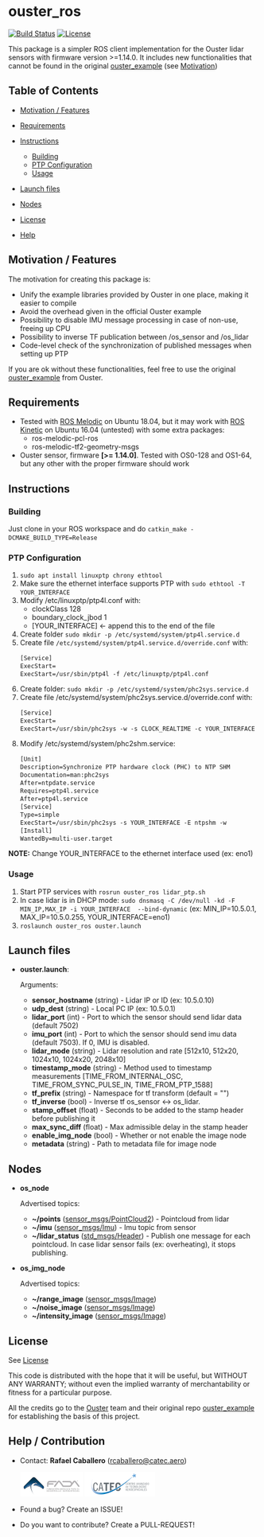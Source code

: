 # ouster_ros


[![Build Status](https://travis-ci.com/fada-catec/ouster_ros.svg?token=TpRTcLMNTdG3Avnojha5&branch=main)](https://travis-ci.com/fada-catec/ouster_ros)
[![License](https://img.shields.io/badge/License-BSD%203--Clause-blue.svg)](https://opensource.org/licenses/BSD-3-Clause)

This package is a simpler ROS client implementation for the Ouster lidar sensors with firmware version >=1.14.0. It includes new functionalities that cannot be found in the original [ouster_example](https://github.com/ouster-lidar/ouster_example) (see [Motivation](#Motivation))

## Table of Contents
* [Motivation / Features](#Motivation%20/%20Features)
* [Requirements](#Requirements)
* [Instructions](#Instructions)

   - [Building](#Building)
   - [PTP Configuration](#PTP%20Configuration)
   - [Usage](#Usage)

* [Launch files](#Launch%20files)
* [Nodes](#Nodes)
* [License](#License)
* [Help](#Help)

## Motivation / Features
The motivation for creating this package is:
* Unify the example libraries provided by Ouster in one place, making it easier to compile
* Avoid the overhead given in the official Ouster example
* Possibility to disable IMU message processing in case of non-use, freeing up CPU
* Possibility to inverse TF publication between /os_sensor and /os_lidar
* Code-level check of the synchronization of published messages when setting up PTP

If you are ok without these functionalities, feel free to use the original [ouster_example](https://github.com/ouster-lidar/ouster_example) from Ouster.

## Requirements
* Tested with [ROS Melodic](http://wiki.ros.org/melodic/Installation/Ubuntu) on Ubuntu 18.04, but it may work with [ROS Kinetic](http://wiki.ros.org/kinetic/Installation/Ubuntu) on Ubuntu 16.04 (untested) with some extra packages:
   - ros-melodic-pcl-ros
   - ros-melodic-tf2-geometry-msgs
* Ouster sensor, firmware **[>= 1.14.0]**. Tested with OS0-128 and OS1-64, but any other with the proper firmware should work

## Instructions

### Building

Just clone in your ROS workspace and do `catkin_make -DCMAKE_BUILD_TYPE=Release`

### PTP Configuration

1. `sudo apt install linuxptp chrony ethtool`
2. Make sure the ethernet interface supports PTP with `sudo ethtool -T YOUR_INTERFACE`
3. Modify /etc/linuxptp/ptp4l.conf with:
   - clockClass 128
   - boundary_clock_jbod 1
   - [YOUR_INTERFACE] <- append this to the end of the file
4. Create folder `sudo mkdir -p /etc/systemd/system/ptp4l.service.d`
5. Create file `/etc/systemd/system/ptp4l.service.d/override.conf` with:
   ~~~
   [Service]
   ExecStart=
   ExecStart=/usr/sbin/ptp4l -f /etc/linuxptp/ptp4l.conf
   ~~~
6. Create folder: `sudo mkdir -p /etc/systemd/system/phc2sys.service.d`
7. Create file /etc/systemd/system/phc2sys.service.d/override.conf with:
   ~~~
   [Service]
   ExecStart=
   ExecStart=/usr/sbin/phc2sys -w -s CLOCK_REALTIME -c YOUR_INTERFACE
   ~~~
8. Modify /etc/systemd/system/phc2shm.service:
   ~~~
   [Unit]
   Description=Synchronize PTP hardware clock (PHC) to NTP SHM
   Documentation=man:phc2sys
   After=ntpdate.service
   Requires=ptp4l.service
   After=ptp4l.service
   [Service]
   Type=simple
   ExecStart=/usr/sbin/phc2sys -s YOUR_INTERFACE -E ntpshm -w 
   [Install]
   WantedBy=multi-user.target
   ~~~
**NOTE:** Change YOUR_INTERFACE to the ethernet interface used (ex: eno1)

### Usage

1. Start PTP services with `rosrun ouster_ros lidar_ptp.sh`
2. In case lidar is in DHCP mode: `sudo dnsmasq -C /dev/null -kd -F MIN_IP,MAX_IP -i YOUR_INTERFACE  --bind-dynamic` (ex: MIN_IP=10.5.0.1, MAX_IP=10.5.0.255, YOUR_INTERFACE=eno1)
3. `roslaunch ouster_ros ouster.launch`

## Launch files

* **ouster.launch**:

   Arguments:
   
   * **sensor_hostname** (string) - Lidar IP or ID (ex: 10.5.0.10)
   * **udp_dest** (string) - Local PC IP (ex: 10.5.0.1)
   * **lidar_port** (int) - Port to which the sensor should send lidar data (default 7502)
   * **imu_port** (int) - Port to which the sensor should send imu data (default 7503). If 0, IMU is disabled.
   * **lidar_mode** (string) - Lidar resolution and rate [512x10, 512x20, 1024x10, 1024x20, 2048x10]
   * **timestamp_mode** (string) - Method used to timestamp measurements [TIME_FROM_INTERNAL_OSC, TIME_FROM_SYNC_PULSE_IN, TIME_FROM_PTP_1588]
   * **tf_prefix** (string) - Namespace for tf transform (default = "")
   * **tf_inverse** (bool) - Inverse tf os_sensor <-> os_lidar.
   * **stamp_offset** (float) - Seconds to be added to the stamp header before publishing it
   * **max_sync_diff** (float) - Max admissible delay in the stamp header
   * **enable_img_node** (bool) - Whether or not enable the image node
   * **metadata** (string) - Path to metadata file for image node

## Nodes

* **os_node**

   Advertised topics:
   - **~/points** ([sensor_msgs/PointCloud2](http://docs.ros.org/en/melodic/api/sensor_msgs/html/msg/PointCloud2.html)) - Pointcloud from lidar
   - **~/imu** ([sensor_msgs/Imu](http://docs.ros.org/en/melodic/api/sensor_msgs/html/msg/Imu.html)) - Imu topic from sensor
   - **~/lidar_status** ([std_msgs/Header](http://docs.ros.org/en/melodic/api/std_msgs/html/msg/Header.html)) - Publish one message for each pointcloud. In case lidar sensor fails (ex: overheating), it stops publishing.
* **os_img_node**

   Advertised topics:
   - **~/range_image** ([sensor_msgs/Image](http://docs.ros.org/en/melodic/api/sensor_msgs/html/msg/Image.html))
   - **~/noise_image** ([sensor_msgs/Image](http://docs.ros.org/en/melodic/api/sensor_msgs/html/msg/Image.html))
   - **~/intensity_image** ([sensor_msgs/Image](http://docs.ros.org/en/melodic/api/sensor_msgs/html/msg/Image.html))

## License

See [License](LICENSE)

This code is distributed with the hope that it will be useful, but WITHOUT ANY WARRANTY; without even the implied warranty of merchantability or fitness for a particular purpose. 

All the credits go to the [Ouster](https://ouster.com/) team and their original repo [ouster_example](https://github.com/ouster-lidar/ouster_example) for establishing the basis of this project.

## Help / Contribution

* Contact: **Rafael Caballero** (rcaballero@catec.aero)

   ![FADA](./doc/FADA.png)    ![CATEC](./doc/CATEC.png)

* Found a bug? Create an ISSUE!

* Do you want to contribute? Create a PULL-REQUEST!
